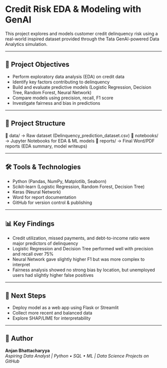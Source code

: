 # Credit Risk EDA & Modeling with GenAI

This project explores and models customer credit delinquency risk using a real-world inspired dataset provided through the Tata GenAI-powered Data Analytics simulation.

---

## 📌 Project Objectives
- Perform exploratory data analysis (EDA) on credit data
- Identify key factors contributing to delinquency
- Build and evaluate predictive models (Logistic Regression, Decision Tree, Random Forest, Neural Network)
- Compare models using precision, recall, F1 score
- Investigate fairness and bias in predictions

---

## 📁 Project Structure
📁 data/ → Raw dataset (Delinquency_prediction_dataset.csv)
📁 notebooks/ → Jupyter Notebooks for EDA & ML models
📁 reports/ → Final Word/PDF reports (EDA summary, model writeups)

---

## 🛠️ Tools & Technologies
- Python (Pandas, NumPy, Matplotlib, Seaborn)
- Scikit-learn (Logistic Regression, Random Forest, Decision Tree)
- Keras (Neural Network)
- Word for report documentation
- GitHub for version control & publishing

---

## 📊 Key Findings
- Credit utilization, missed payments, and debt-to-income ratio were major predictors of delinquency
- Logistic Regression and Decision Tree performed well with precision and recall over 75%
- Neural Network gave slightly higher F1 but was more complex to interpret
- Fairness analysis showed no strong bias by location, but unemployed users had slightly higher false positives

---

## 🚀 Next Steps
- Deploy model as a web app using Flask or Streamlit
- Collect more recent and balanced data
- Explore SHAP/LIME for interpretability

---

## 📎 Author
**Anjan Bhattacharyya**  
_Aspiring Data Analyst | Python • SQL • ML | Data Science Projects on GitHub_


